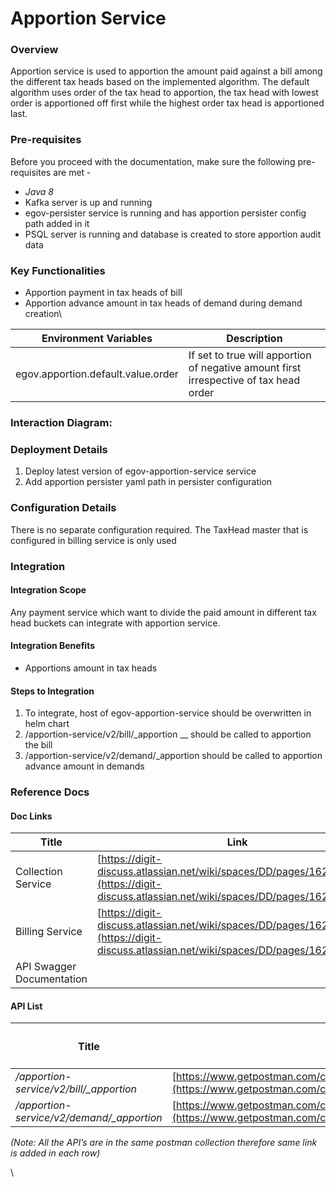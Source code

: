 # Apportion Service

### Overview

Apportion service is used to apportion the amount paid against a bill among the different tax heads based on the implemented algorithm. The default algorithm uses order of the tax head to apportion, the tax head with lowest order is apportioned off first while the highest order tax head is apportioned last.

### Pre-requisites

Before you proceed with the documentation, make sure the following pre-requisites are met -

* _Java 8_
* Kafka server is up and running
* egov-persister service is running and has apportion persister config path added in it
* PSQL server is running and database is created to store apportion audit data

### Key Functionalities

* Apportion payment in tax heads of bill
* Apportion advance amount in tax heads of demand during demand creation\


| **Environment Variables**          | **Description**                                                                       |
| ---------------------------------- | ------------------------------------------------------------------------------------- |
| egov.apportion.default.value.order | If set to true will apportion of negative amount first irrespective of tax head order |

### Interaction Diagram:

### Deployment Details

1. Deploy latest version of egov-apportion-service service
2. Add apportion persister yaml path in persister configuration

### Configuration Details

There is no separate configuration required. The TaxHead master that is configured in billing service is only used

### Integration&#x20;

#### Integration Scope

Any payment service which want to divide the paid amount in different tax head buckets can integrate with apportion service.

#### Integration Benefits

* Apportions amount in tax heads

#### Steps to Integration

1. To integrate, host of egov-apportion-service should be overwritten in helm chart
2. /apportion-service/v2/bill/\_apportion __ should be called to apportion the bill
3. /apportion-service/v2/demand/\_apportion should be called to apportion advance amount in demands

### Reference Docs

#### Doc Links

| **Title**                 | **Link**                                                                                                                                    |
| ------------------------- | ------------------------------------------------------------------------------------------------------------------------------------------- |
| Collection Service        |  [https://digit-discuss.atlassian.net/wiki/spaces/DD/pages/1620574288](https://digit-discuss.atlassian.net/wiki/spaces/DD/pages/1620574288) |
| Billing Service           |  [https://digit-discuss.atlassian.net/wiki/spaces/DD/pages/1620672528](https://digit-discuss.atlassian.net/wiki/spaces/DD/pages/1620672528) |
| API Swagger Documentation |                                                                                                                                             |

#### API List

| <h4><strong>Title</strong> </h4>           | **Link**                                                                                                                    |
| ------------------------------------------ | --------------------------------------------------------------------------------------------------------------------------- |
| _/apportion-service/v2/bill/\_apportion_   | [https://www.getpostman.com/collections/142983a40e95da157b45](https://www.getpostman.com/collections/142983a40e95da157b45)  |
| _/apportion-service/v2/demand/\_apportion_ |  [https://www.getpostman.com/collections/142983a40e95da157b45](https://www.getpostman.com/collections/142983a40e95da157b45) |

_(Note: All the API’s are in the same postman collection therefore same link is added in each row)_

\

